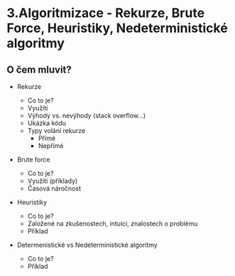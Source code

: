 # 3.Algoritmizace - Rekurze, Brute Force, Heuristiky, Nedeterministické algoritmy

## O čem mluvit?

- Rekurze
    - Co to je?
    - Využití
    - Výhody vs. nevýhody (stack overflow...)
    - Ukázka kódu
    - Typy volání rekurze
        - Přímé
        - Nepřímé 

- Brute force
  - Co to je?
  - Využití (příklady)
  - Časová náročnost

- Heuristiky
  - Co to je?
  - Založené na zkušenostech, intuici, znalostech o problému
  - Příklad

- Determenistické vs Nedeterministické algoritmy
  - Co to je? 
  - Příklad
   
